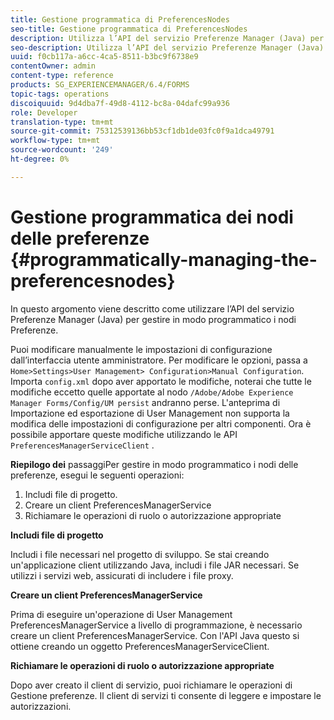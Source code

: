```yaml
---
title: Gestione programmatica di PreferencesNodes
seo-title: Gestione programmatica di PreferencesNodes
description: Utilizza l’API del servizio Preferenze Manager (Java) per gestire in modo programmatico i nodi delle preferenze.
seo-description: Utilizza l’API del servizio Preferenze Manager (Java) per gestire in modo programmatico i nodi delle preferenze.
uuid: f0cb117a-a6cc-4ca5-8511-b3bc9f6738e9
contentOwner: admin
content-type: reference
products: SG_EXPERIENCEMANAGER/6.4/FORMS
topic-tags: operations
discoiquuid: 9d4dba7f-49d8-4112-bc8a-04dafc99a936
role: Developer
translation-type: tm+mt
source-git-commit: 75312539136bb53cf1db1de03fc0f9a1dca49791
workflow-type: tm+mt
source-wordcount: '249'
ht-degree: 0%

---
```



# Gestione programmatica dei nodi delle preferenze {#programmatically-managing-the-preferencesnodes}

In questo argomento viene descritto come utilizzare l’API del servizio Preferenze Manager (Java) per gestire in modo programmatico i nodi Preferenze.

Puoi modificare manualmente le impostazioni di configurazione dall’interfaccia utente amministratore. Per modificare le opzioni, passa a `Home>Settings>User Management> Configuration>Manual Configuration`. Importa `config.xml` dopo aver apportato le modifiche, noterai che tutte le modifiche eccetto quelle apportate al nodo `/Adobe/Adobe Experience Manager Forms/Config/UM persist` andranno perse. L&#39;anteprima di Importazione ed esportazione di User Management non supporta la modifica delle impostazioni di configurazione per altri componenti. Ora è possibile apportare queste modifiche utilizzando le API `PreferencesManagerServiceClient` .

**Riepilogo dei** passaggiPer gestire in modo programmatico i nodi delle preferenze, esegui le seguenti operazioni:

1. Includi file di progetto.
1. Creare un client PreferencesManagerService
1. Richiamare le operazioni di ruolo o autorizzazione appropriate

**Includi file di progetto**

Includi i file necessari nel progetto di sviluppo. Se stai creando un&#39;applicazione client utilizzando Java, includi i file JAR necessari. Se utilizzi i servizi web, assicurati di includere i file proxy.

**Creare un client PreferencesManagerService**

Prima di eseguire un&#39;operazione di User Management PreferencesManagerService a livello di programmazione, è necessario creare un client PreferencesManagerService. Con l&#39;API Java questo si ottiene creando un oggetto PreferencesManagerServiceClient.

**Richiamare le operazioni di ruolo o autorizzazione appropriate**

Dopo aver creato il client di servizio, puoi richiamare le operazioni di Gestione preferenze. Il client di servizi ti consente di leggere e impostare le autorizzazioni.
